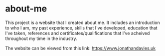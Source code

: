 # about-me
This project is a website that I created about me. It includes an introduction to who I am, my past experience, skills that I've developed, education that I've taken, references and certificates/qualifications that I've acheived throughout my time in the industry.

The website can be viewed from this link: https://www.jonathandavies.uk
